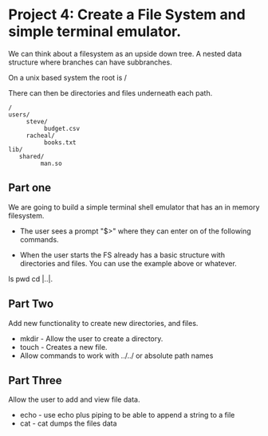 # Project 4: Create a File System and simple terminal emulator.

We can think about a filesystem as an upside down tree. A nested data structure where branches
can have subbranches.

On a unix based system the root is /

There can then be directories and files underneath each path.

```
/
users/
     steve/
          budget.csv
     racheal/
          books.txt
lib/
   shared/
         man.so

```

## Part one

We are going to build a simple terminal shell emulator that has an in memory filesystem.

* The user sees a prompt "$>" where they can enter on of the following commands.

* When the user starts the FS already has a basic structure with directories and files. You can
use the example above or whatever. 

ls
pwd
cd <name>|..|.



## Part Two

Add new functionality to create new directories, and files.

* mkdir - Allow the user to create a directory.
* touch - Creates a new file.
* Allow commands to work with ../../<name> or absolute path names

## Part Three

Allow the user to add and view file data.

* echo - use echo plus piping to be able to append a string to a file
* cat - cat dumps the files data
